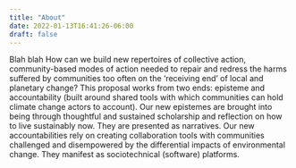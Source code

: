 ```yaml
---
title: "About"
date: 2022-01-13T16:41:26-06:00
draft: false
---
```

Blah blah How can we build new repertoires of collective action, community-based modes of action needed to repair and redress the harms suffered by communities too often on the ‘receiving end’ of local and planetary change? This proposal works from two ends: episteme and accountability (built around shared tools with which communities can hold climate change actors to account). Our new epistemes are brought into being through thoughtful and sustained scholarship and reflection on how to live sustainably now.
They are presented as narratives. Our new accountabilities rely on creating collaboration tools with communities challenged and disempowered by the differential impacts of environmental change. They manifest as sociotechnical (software) platforms.
